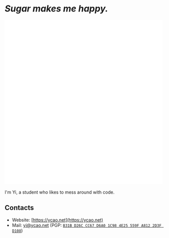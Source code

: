 # *Sugar makes me happy.*

![metrics](/github-metrics.svg)

I'm Yi, a student who likes to mess around with code.

## Contacts

 - Website: [https://ycao.net](https://ycao.net)
 - Mail: [yi@ycao.net](mailto:yi@ycao.net) (PGP: [`B31B D26C CC67 D6A0 1C98 4E25 559F A812 2D3F D108`](https://ycao.net/pgp/))
